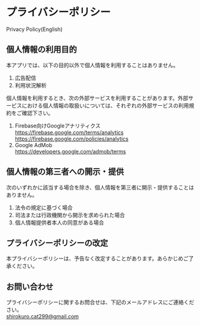 # プライバシーポリシー
Privacy Policy(English)

## 個人情報の利用目的
本アプリでは、以下の目的以外で個人情報を利用することはありません。
1. 広告配信
2. 利用状況解析

個人情報を利用するとき、次の外部サービスを利用することがあります。外部サービスにおける個人情報の取扱いについては、それぞれの外部サービスの利用規約をご確認下さい。
1. Firebase向けGoogleアナリティクス  
https://firebase.google.com/terms/analytics  
https://firebase.google.com/policies/analytics  
2. Google AdMob  
https://developers.google.com/admob/terms

## 個人情報の第三者への開示・提供
次のいずれかに該当する場合を除き、個人情報を第三者に開示・提供することはありません。  

1. 法令の規定に基づく場合  
2. 司法または行政機関から開示を求められた場合
3. 個人情報提供者本人の同意がある場合  

## プライバシーポリシーの改定
本プライバシーポリシーは、予告なく改定することがあります。あらかじめご了承ください。

## お問い合わせ
プライバシーポリシーに関するお問合せは、下記のメールアドレスにご連絡ください。  
shirokuro.cat299@gmail.com
